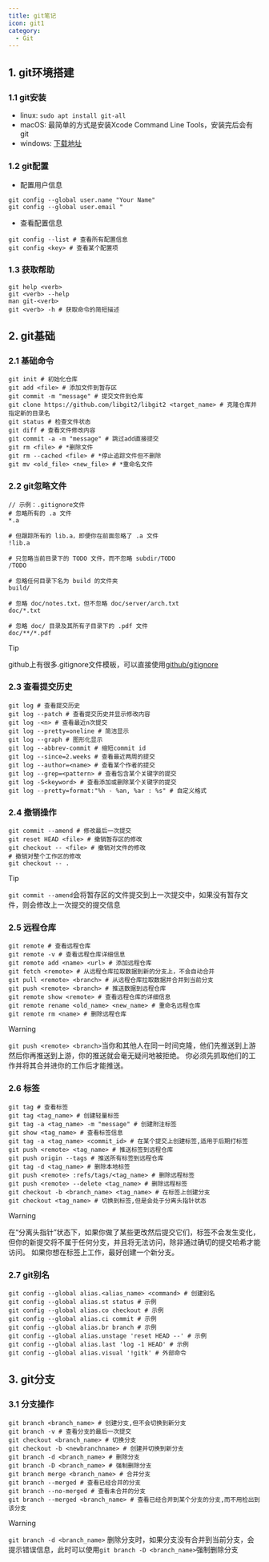 ```yaml
---
title: git笔记
icon: git1
category:
  - Git
---
```


## 1. git环境搭建

### 1.1 git安装

- linux: `sudo apt install git-all`
- macOS: 最简单的方式是安装Xcode Command Line Tools，安装完后会有git
- windows: [下载地址](https://git-scm.com/download/win)

### 1.2 git配置

- 配置用户信息

```shell
git config --global user.name "Your Name"
git config --global user.email "
```

- 查看配置信息

```shell
git config --list # 查看所有配置信息
git config <key> # 查看某个配置项
```

### 1.3 获取帮助

```shell
git help <verb>
git <verb> --help
man git-<verb>
git <verb> -h # 获取命令的简短描述
```

## 2. git基础

### 2.1 基础命令

```shell
git init # 初始化仓库
git add <file> # 添加文件到暂存区
git commit -m "message" # 提交文件到仓库
git clone https://github.com/libgit2/libgit2 <target_name> # 克隆仓库并指定新的目录名
git status # 检查文件状态
git diff # 查看文件修改内容
git commit -a -m "message" # 跳过add直接提交
git rm <file> # *删除文件
git rm --cached <file> # *停止追踪文件但不删除
git mv <old_file> <new_file> # *重命名文件
```

### 2.2 git忽略文件

```shell
// 示例：.gitignore文件
# 忽略所有的 .a 文件
*.a

# 但跟踪所有的 lib.a，即便你在前面忽略了 .a 文件
!lib.a

# 只忽略当前目录下的 TODO 文件，而不忽略 subdir/TODO
/TODO

# 忽略任何目录下名为 build 的文件夹
build/

# 忽略 doc/notes.txt，但不忽略 doc/server/arch.txt
doc/*.txt

# 忽略 doc/ 目录及其所有子目录下的 .pdf 文件
doc/**/*.pdf
```

> [!tip]
> github上有很多.gitignore文件模板，可以直接使用[github/gitignore](https://github.com/github/gitignore)

### 2.3 查看提交历史

```shell
git log # 查看提交历史
git log --patch # 查看提交历史并显示修改内容
git log -<n> # 查看最近n次提交
git log --pretty=oneline # 简洁显示
git log --graph # 图形化显示
git log --abbrev-commit # 缩短commit id
git log --since=2.weeks # 查看最近两周的提交
git log --author=<name> # 查看某个作者的提交
git log --grep=<pattern> # 查看包含某个关键字的提交
git log -S<keyword> # 查看添加或删除某个关键字的提交
git log --pretty=format:"%h - %an, %ar : %s" # 自定义格式
```

### 2.4 撤销操作

```shell
git commit --amend # 修改最后一次提交
git reset HEAD <file> # 撤销暂存区的修改
git checkout -- <file> # 撤销对文件的修改
# 撤销对整个工作区的修改 
git checkout -- .
```

> [!tip]
> `git commit --amend`会将暂存区的文件提交到上一次提交中，如果没有暂存文件，则会修改上一次提交的提交信息

### 2.5 远程仓库

```shell
git remote # 查看远程仓库
git remote -v # 查看远程仓库详细信息
git remote add <name> <url> # 添加远程仓库
git fetch <remote> # 从远程仓库拉取数据到新的分支上，不会自动合并
git pull <remote> <branch> # 从远程仓库拉取数据并合并到当前分支
git push <remote> <branch> # 推送数据到远程仓库
git remote show <remote> # 查看远程仓库的详细信息
git remote rename <old_name> <new_name> # 重命名远程仓库
git remote rm <name> # 删除远程仓库
```

> [!warning]
> `git push <remote> <branch>`当你和其他人在同一时间克隆，他们先推送到上游然后你再推送到上游，你的推送就会毫无疑问地被拒绝。
> 你必须先抓取他们的工作并将其合并进你的工作后才能推送。

### 2.6 标签

```shell
git tag # 查看标签
git tag <tag_name> # 创建轻量标签
git tag -a <tag_name> -m "message" # 创建附注标签
git show <tag_name> # 查看标签信息
git tag -a <tag_name> <commit_id> # 在某个提交上创建标签,适用于后期打标签
git push <remote> <tag_name> # 推送标签到远程仓库
git push origin --tags # 推送所有标签到远程仓库
git tag -d <tag_name> # 删除本地标签
git push <remote> :refs/tags/<tag_name> # 删除远程标签
git push <remote> --delete <tag_name> # 删除远程标签
git checkout -b <branch_name> <tag_name> # 在标签上创建分支
git checkout <tag_name> # 切换到标签,但是会处于分离头指针状态
```

> [!warning]
> 在“分离头指针”状态下，如果你做了某些更改然后提交它们，标签不会发生变化，
> 但你的新提交将不属于任何分支，并且将无法访问，除非通过确切的提交哈希才能访问。
> 如果你想在标签上工作，最好创建一个新分支。

### 2.7 git别名

```shell
git config --global alias.<alias_name> <command> # 创建别名
git config --global alias.st status # 示例
git config --global alias.co checkout # 示例
git config --global alias.ci commit # 示例
git config --global alias.br branch # 示例
git config --global alias.unstage 'reset HEAD --' # 示例
git config --global alias.last 'log -1 HEAD' # 示例
git config --global alias.visual '!gitk' # 外部命令
```

## 3. git分支

### 3.1 分支操作

```shell
git branch <branch_name> # 创建分支,但不会切换到新分支
git branch -v # 查看分支的最后一次提交
git checkout <branch_name> # 切换分支
git checkout -b <newbranchname> # 创建并切换到新分支
git branch -d <branch_name> # 删除分支
git branch -D <branch_name> # 强制删除分支
git branch merge <branch_name> # 合并分支
git branch --merged # 查看已经合并的分支
git branch --no-merged # 查看未合并的分支
git branch --merged <branch_name> # 查看已经合并到某个分支的分支,而不用检出到该分支
```

> [!warning]
> `git branch -d <branch_name>`
> 删除分支时，如果分支没有合并到当前分支，会提示错误信息，此时可以使用`git branch -D <branch_name>`强制删除分支
